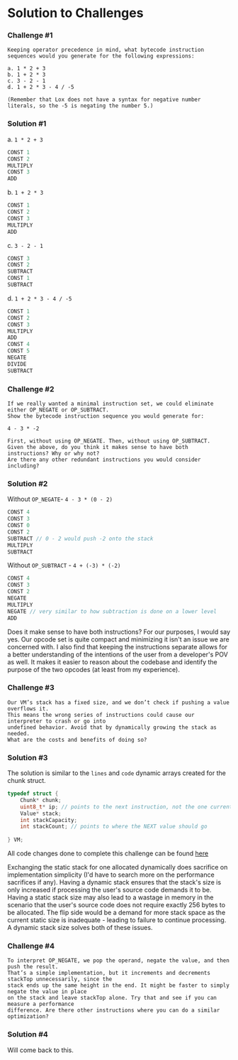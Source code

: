 # Solution to Challenges 

### Challenge #1
```
Keeping operator precedence in mind, what bytecode instruction sequences would you generate for the following expressions:

a. 1 * 2 + 3
b. 1 + 2 * 3
c. 3 - 2 - 1
d. 1 + 2 * 3 - 4 / -5

(Remember that Lox does not have a syntax for negative number literals, so the -5 is negating the number 5.)
```
### Solution #1 

a. `1 * 2 + 3`
```c++
CONST 1
CONST 2
MULTIPLY
CONST 3
ADD
```
b. `1 + 2 * 3` 
```c++
CONST 1
CONST 2
CONST 3
MULTIPLY
ADD
``` 
c. `3 - 2 - 1`
```c++
CONST 3
CONST 2
SUBTRACT
CONST 1
SUBTRACT
``` 
d. `1 + 2 * 3 - 4 / -5`

```c++
CONST 1
CONST 2
CONST 3
MULTIPLY
ADD
CONST 4
CONST 5
NEGATE
DIVIDE
SUBTRACT
``` 
### Challenge #2
```
If we really wanted a minimal instruction set, we could eliminate either OP_NEGATE or OP_SUBTRACT. 
Show the bytecode instruction sequence you would generate for: 

4 - 3 * -2

First, without using OP_NEGATE. Then, without using OP_SUBTRACT.
Given the above, do you think it makes sense to have both instructions? Why or why not? 
Are there any other redundant instructions you would consider including?
```
### Solution #2 

Without `OP_NEGATE`- `4 - 3 * (0 - 2)`
```c++
CONST 4
CONST 3
CONST 0 
CONST 2
SUBTRACT // 0 - 2 would push -2 onto the stack  
MULTIPLY
SUBTRACT
```
Without `OP_SUBTRACT` - `4 + (-3) * (-2)`
```c++
CONST 4 
CONST 3 
CONST 2 
NEGATE 
MULTIPLY 
NEGATE // very similar to how subtraction is done on a lower level
ADD
``` 
Does it make sense to have both instructions? For our purposes, I would say yes. Our opcode set is quite compact and minimizing it isn't an issue we are concerned with. 
I also find that keeping the instructions separate allows for a better understanding of the intentions of the user from a developer's POV as well. It makes it easier 
to reason about the codebase and identify the purpose of the two opcodes (at least from my experience). 

### Challenge #3 
```
Our VM’s stack has a fixed size, and we don’t check if pushing a value overflows it. 
This means the wrong series of instructions could cause our interpreter to crash or go into
undefined behavior. Avoid that by dynamically growing the stack as needed.
What are the costs and benefits of doing so?
```

### Solution #3
The solution is similar to the `lines` and `code` dynamic arrays created for the chunk struct. 
```c++
typedef struct {
	Chunk* chunk;
	uint8_t* ip; // points to the next instruction, not the one currently being handled
	Value* stack;
	int stackCapacity;
	int stackCount; // points to where the NEXT value should go
	
} VM;
```
All code changes done to complete this challenge can be found [here](https://github.com/JanatB/Bytecode-Virtual-Machine/commit/1328d354a6d45e8a60d66e20786a2b4d041fff25)

Exchanging the static stack for one allocated dynamically does sacrifice on implementation simplicity (I'd have to search more 
on the performance sacrifices if any). Having a dynamic stack ensures that the stack's size is only increased if processing the user's 
source code demands it to be. Having a static stack size may also lead to a wastage in memory in the scenario that the user's source code 
does not require exactly 256 bytes to be allocated. The flip side would be a demand for more stack space as the current static size is inadequate - 
leading to failure to continue processing. A dynamic stack size solves both of these issues.

### Challenge #4 

```
To interpret OP_NEGATE, we pop the operand, negate the value, and then push the result. 
That’s a simple implementation, but it increments and decrements stackTop unnecessarily, since the 
stack ends up the same height in the end. It might be faster to simply negate the value in place 
on the stack and leave stackTop alone. Try that and see if you can measure a performance
difference. Are there other instructions where you can do a similar optimization?
``` 
 
### Solution #4 

Will come back to this. 
